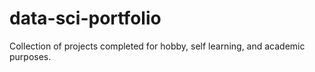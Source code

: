 # data-sci-portfolio
Collection of projects completed for hobby, self learning, and academic purposes.
